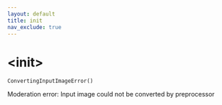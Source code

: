 ```yaml
---
layout: default
title: init
nav_exclude: true
---
```


# &lt;init&gt;

`ConvertingInputImageError()`

Moderation error: Input image could not be converted by preprocessor

